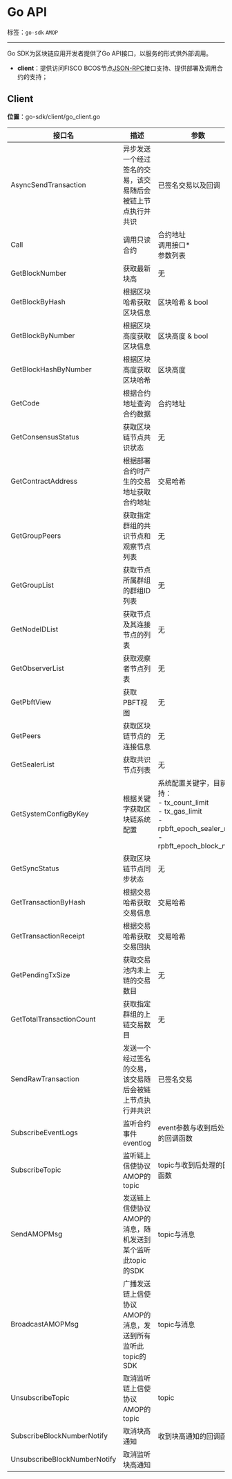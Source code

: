 # Go API

标签：``go-sdk`` ``AMOP``

----

Go SDK为区块链应用开发者提供了Go API接口，以服务的形式供外部调用。

- **client**：提供访问FISCO BCOS节点[JSON-RPC](https://fisco-bcos-doc.readthedocs.io/zh_CN/latest/docs/develop/api.html)接口支持、提供部署及调用合约的支持；

## Client

**位置**：go-sdk/client/go_client.go

| 接口名                              | 描述                                                     | 参数                                                         |
| ----------------------------------- | -------------------------------------------------------- | ------------------------------------------------------------ |
| AsyncSendTransaction                | 异步发送一个经过签名的交易，该交易随后会被链上节点执行并共识 |已签名交易以及回调                                         |
| Call                                | 调用只读合约                                             | 合约地址<br/>调用接口*<br/>参数列表                          |
| GetBlockNumber                      | 获取最新块高                                             | 无                                                           |
| GetBlockByHash                      | 根据区块哈希获取区块信息                                 | 区块哈希 & bool                                              |
| GetBlockByNumber                    | 根据区块高度获取区块信息                                 | 区块高度 & bool                                              |
| GetBlockHashByNumber                | 根据区块高度获取区块哈希                                 | 区块高度                                                     |
| GetCode                             | 根据合约地址查询合约数据                                 | 合约地址                                                     |
| GetConsensusStatus                  | 获取区块链节点共识状态                                   | 无                                                           |
| GetContractAddress                  | 根据部署合约时产生的交易地址获取合约地址                 | 交易哈希                                                     |
| GetGroupPeers                       | 获取指定群组的共识节点和观察节点列表                     | 无                                                           |
| GetGroupList                        | 获取节点所属群组的群组ID列表                             | 无                                                           |
| GetNodeIDList                       | 获取节点及其连接节点的列表                               | 无                                                           |
| GetObserverList                     | 获取观察者节点列表                                       | 无                                                           |
| GetPbftView                         | 获取PBFT视图                                             | 无                                                           |
| GetPeers                            | 获取区块链节点的连接信息                                 | 无                                                           |
| GetSealerList                       | 获取共识节点列表                                         | 无                                                           |
| GetSystemConfigByKey                | 根据关键字获取区块链系统配置                             | 系统配置关键字，目前支持：<br/>\- tx_count_limit<br/>\- tx_gas_limit<br/>\- rpbft_epoch_sealer_num<br/>\- rpbft_epoch_block_num |
| GetSyncStatus                       | 获取区块链节点同步状态                                   | 无                                                           |
| GetTransactionByHash                | 根据交易哈希获取交易信息                                 | 交易哈希                                                     |
| GetTransactionReceipt               | 根据交易哈希获取交易回执                                 | 交易哈希                                                     |
| GetPendingTxSize                    | 获取交易池内未上链的交易数目                             | 无                                                           |
| GetTotalTransactionCount            | 获取指定群组的上链交易数目                               | 无                                                           |
| SendRawTransaction                  | 发送一个经过签名的交易，该交易随后会被链上节点执行并共识 |已签名交易                                          |
| SubscribeEventLogs                  | 监听合约事件eventlog | event参数与收到后处理的回调函数                                        |
| SubscribeTopic                  | 监听链上信使协议AMOP的topic |topic与收到后处理的回调函数                                        |
| SendAMOPMsg                  | 发送链上信使协议AMOP的消息，随机发送到某个监听此topic的SDK |topic与消息                                        |
| BroadcastAMOPMsg                  | 广播发送链上信使协议AMOP的消息，发送到所有监听此topic的SDK |topic与消息                                        |
| UnsubscribeTopic                  | 取消监听链上信使协议AMOP的topic |topic                                     |
| SubscribeBlockNumberNotify                  | 取消块高通知 |收到块高通知的回调函数                              |
| UnsubscribeBlockNumberNotify                  | 取消监听块高通知  |                           |
